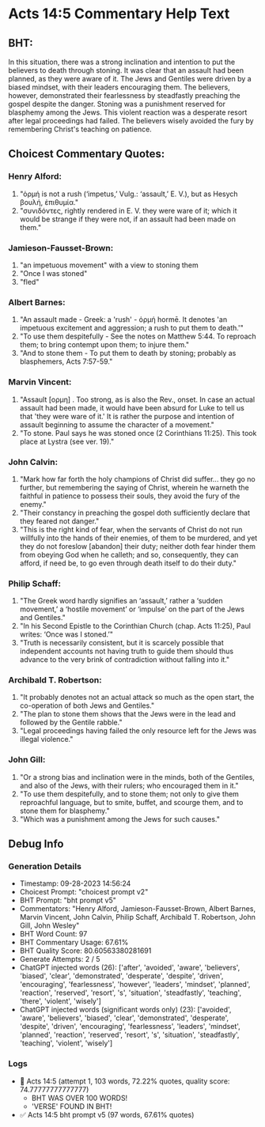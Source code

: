 # Acts 14:5 Commentary Help Text

## BHT:
In this situation, there was a strong inclination and intention to put the believers to death through stoning. It was clear that an assault had been planned, as they were aware of it. The Jews and Gentiles were driven by a biased mindset, with their leaders encouraging them. The believers, however, demonstrated their fearlessness by steadfastly preaching the gospel despite the danger. Stoning was a punishment reserved for blasphemy among the Jews. This violent reaction was a desperate resort after legal proceedings had failed. The believers wisely avoided the fury by remembering Christ's teaching on patience.

## Choicest Commentary Quotes:
### Henry Alford:
1. "ὁρμή is not a rush (‘impetus,’ Vulg.: ‘assault,’ E. V.), but as Hesych βουλή, ἐπιθυμία."
2. "συνιδόντες, rightly rendered in E. V. they were ware of it; which it would be strange if they were not, if an assault had been made on them."

### Jamieson-Fausset-Brown:
1. "an impetuous movement" with a view to stoning them
2. "Once I was stoned"
3. "fled"

### Albert Barnes:
1. "An assault made - Greek: a 'rush' - ὁρμή hormē. It denotes 'an impetuous excitement and aggression; a rush to put them to death.'"
2. "To use them despitefully - See the notes on Matthew 5:44. To reproach them; to bring contempt upon them; to injure them."
3. "And to stone them - To put them to death by stoning; probably as blasphemers, Acts 7:57-59."

### Marvin Vincent:
1. "Assault [ορμη] . Too strong, as is also the Rev., onset. In case an actual assault had been made, it would have been absurd for Luke to tell us that 'they were ware of it.' It is rather the purpose and intention of assault beginning to assume the character of a movement."
2. "To stone. Paul says he was stoned once (2 Corinthians 11:25). This took place at Lystra (see ver. 19)."

### John Calvin:
1. "Mark how far forth the holy champions of Christ did suffer... they go no further, but remembering the saying of Christ, wherein he warneth the faithful in patience to possess their souls, they avoid the fury of the enemy."
2. "Their constancy in preaching the gospel doth sufficiently declare that they feared not danger."
3. "This is the right kind of fear, when the servants of Christ do not run willfully into the hands of their enemies, of them to be murdered, and yet they do not foreslow [abandon] their duty; neither doth fear hinder them from obeying God when he calleth; and so, consequently, they can afford, if need be, to go even through death itself to do their duty."

### Philip Schaff:
1. "The Greek word hardly signifies an ‘assault,’ rather a ‘sudden movement,’ a ‘hostile movement’ or ‘impulse’ on the part of the Jews and Gentiles."
2. "In his Second Epistle to the Corinthian Church (chap. Acts 11:25), Paul writes: ‘Once was I stoned.’"
3. "Truth is necessarily consistent, but it is scarcely possible that independent accounts not having truth to guide them should thus advance to the very brink of contradiction without falling into it."

### Archibald T. Robertson:
1. "It probably denotes not an actual attack so much as the open start, the co-operation of both Jews and Gentiles."
2. "The plan to stone them shows that the Jews were in the lead and followed by the Gentile rabble."
3. "Legal proceedings having failed the only resource left for the Jews was illegal violence."

### John Gill:
1. "Or a strong bias and inclination were in the minds, both of the Gentiles, and also of the Jews, with their rulers; who encouraged them in it."
2. "To use them despitefully, and to stone them; not only to give them reproachful language, but to smite, buffet, and scourge them, and to stone them for blasphemy."
3. "Which was a punishment among the Jews for such causes."


## Debug Info
### Generation Details
- Timestamp: 09-28-2023 14:56:24
- Choicest Prompt: "choicest prompt v2"
- BHT Prompt: "bht prompt v5"
- Commentators: "Henry Alford, Jamieson-Fausset-Brown, Albert Barnes, Marvin Vincent, John Calvin, Philip Schaff, Archibald T. Robertson, John Gill, John Wesley"
- BHT Word Count: 97
- BHT Commentary Usage: 67.61%
- BHT Quality Score: 80.60563380281691
- Generate Attempts: 2 / 5
- ChatGPT injected words (26):
	['after', 'avoided', 'aware', 'believers', 'biased', 'clear', 'demonstrated', 'desperate', 'despite', 'driven', 'encouraging', 'fearlessness', 'however', 'leaders', 'mindset', 'planned', 'reaction', 'reserved', 'resort', 's', 'situation', 'steadfastly', 'teaching', 'there', 'violent', 'wisely']
- ChatGPT injected words (significant words only) (23):
	['avoided', 'aware', 'believers', 'biased', 'clear', 'demonstrated', 'desperate', 'despite', 'driven', 'encouraging', 'fearlessness', 'leaders', 'mindset', 'planned', 'reaction', 'reserved', 'resort', 's', 'situation', 'steadfastly', 'teaching', 'violent', 'wisely']

### Logs
- 🔄 Acts 14:5 (attempt 1, 103 words, 72.22% quotes, quality score: 74.77777777777777) 
	- BHT WAS OVER 100 WORDS! 
	- 'VERSE' FOUND IN BHT!
- ✅ Acts 14:5 bht prompt v5 (97 words, 67.61% quotes)